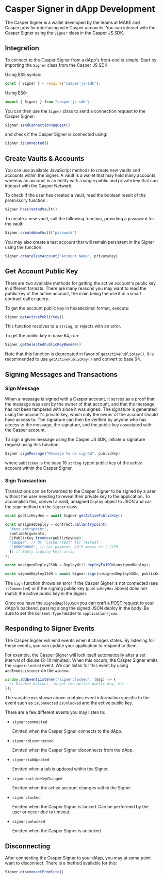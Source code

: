 # Casper Signer in dApp Development

The Casper Signer is a wallet developed by the teams at MAKE and CasperLabs for interfacing with Casper accounts. You can interact with the Casper Signer using the `Signer` class in the Casper JS SDK.

## Integration

To connect to the Casper Signer from a dApp's front-end is simple. Start by importing the `Signer` class from the Casper JS SDK.

Using ES5 syntax:

```javascript
const { Signer } = require("casper-js-sdk");
```

Using ES6:

```javascript
import { Signer } from "casper-js-sdk";
```

You can then use the `Signer` class to send a connection request to the Casper Signer:

```javascript
Signer.sendConnectionRequest()
```

and check if the Casper Signer is connected using:

```javascript
Signer.isConnected()
```

## Create Vaults & Accounts

You can use available JavaScript methods to create new vaults and accounts within the Signer. A vault is a wallet that may hold many accounts, whereas an account is an entity with a single public and private key that can interact with the Casper Network.

To check if the user has created a vault, read the boolean result of the promissory function :

```javascript
Signer.hasCreatedVault()
```

To create a new vault, call the following function, providing a password for the vault:

```javascript
Signer.createNewVault("password")
```

You may also create a test account that will remain persistent in the Signer using the function:

```javascript
Signer.createTestAccount("Account Name", privateKey)
```


## Get Account Public Key

There are two available methods for getting the active account's public key, in different formats. There are many reasons you may want to read the public key of the active account, the main being the use it in a smart contract call or query. 

To get the account public key in hexadecimal format, execute:

```javascript
Signer.getActivePublicKey()
```

This function resolves to a `string`, or rejects with an error.

To get the public key in base 64, run:

```javascript
Signer.getSelectedPublicKeyBase64()
```

Note that this function is deprecated in favor of `getActivePublicKey()`. It is recommended to use `getActivePublicKey()` and convert to base 64.

## Signing Messages and Transactions

### Sign Message

When a message is signed with a Casper account, it serves as a proof that the message was sent by the owner of that account, and that the message has not been tampered with since it was signed. The signature is generated using the account's private key, which only the owner of the account should have access to. The signature can then be verified by anyone who has access to the message, the signature, and the public key associated with the Casper account.

To sign a given message using the Casper JS SDK, initiate a signature request using this function:

```javascript
Signer.signMessage("Message to be signed", publicKey)
```

where `publicKey` is the base 16 `string`-typed public key of the active account within the Casper Signer.

### Sign Transaction

Transactions can be forwarded to the Casper Signer to be signed by a user without the user needing to reveal their private key to the application. To accomplish this, convert a valid, unsigned `Deploy` object to JSON and call the `sign` method on the `Signer` class:

```javascript
const publicKeyHex = await Signer.getActivePublicKey()

const unsignedDeploy = contract.callEntrypoint(
  "test_entrypoint",
  runtimeArguments,
  CLPublicKey.fromHex(publicKeyHex),
  "casper", // Or "casper-test" for Testnet
  "1000000000", // Gas payment, 10^9 motes or 1 CSPR
  [] // Empty signing-keys array
);

const unsignedDeployJSON = DeployUtil.deployToJSON(unsignedDeploy);

const signedDeployJSON = await Signer.sign(unsignedDeployJSON, publicKeyHex)
```

The `sign` function throws an error if the Casper Signer is not connected (see `isConnected`) or if the signing public key (`publicKeyHex` above) does not match the active public key in the Signer.

Once you have the `signedDeployJSON` you can craft a [POST request](https://developer.mozilla.org/en-US/docs/Web/HTTP/Methods/POST) to your dApp's backend, passing along the signed JSON deploy in the body. Be sure to set the `Content-Type` header to `application/json`.

## Responding to Signer Events

The Casper Signer will emit events when it changes states. By listening for these events, you can update your application to respond to them.

For example, the Casper Signer will lock itself automatically after a set interval of disuse (2-10 minutes). When this occurs, the Casper Signer emits the `signer:locked` event. We can listen for this event by using `addEventListener` on the `window`.

```javascript
window.addEventListener("signer:locked", (msg) => {
  // Disable buttons, forget the active public key, etc
});
```

The variable `msg` shown above contains event information specific to the event such as `isConnected` `isUnlocked` and the active public key.

There are a few different events you may listen to:

* `signer:connected`

  Emitted when the Casper Signer connects to the dApp.

* `signer:disconnected`

  Emitted when the Casper Signer disconnects from the dApp.

* `signer:tabUpdated`

  Emitted when a tab is updated within the Signer.

* `signer:activeKeyChanged`

  Emitted when the active account changes within the Signer.

* `signer:locked`

  Emitted when the Casper Signer is locked. Can be performed by the user or occur due to timeout.

* `signer:unlocked`

  Emitted when the Casper Signer is unlocked.

## Disconnecting

After connecting the Casper Signer to your dApp, you may at some point want to disconnect. There is a method available for this:

```javascript
Signer.disconnectFromSite()
```
